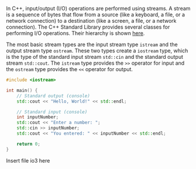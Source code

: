 In C++, input/output (I/O) operations are performed using streams. A stream is a sequence of bytes that flow from a source (like a keyboard, a file, or a network connection) to a destination (like a screen, a file, or a network connection). The C++ Standard Library provides several classes for performing I/O operations. Their hierarchy is shown [here](https://en.cppreference.com/w/cpp/io#Hierarchy). 

The most basic stream types are the input stream type `istream` and the output stream type `ostream`. These two types create a `iostream` type, which is the type of the standard input stream `std::cin` and the standard output stream `std::cout`. The `istream` type provides the `>>` operator for input and the `ostream` type provides the `<<` operator for output.

```cpp
#include <iostream>

int main() {
    // Standard output (console)
    std::cout << "Hello, World!" << std::endl;

    // Standard input (console)
    int inputNumber;
    std::cout << "Enter a number: ";
    std::cin >> inputNumber;
    std::cout << "You entered: " << inputNumber << std::endl;

    return 0;
}
```

Insert file io3 here